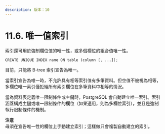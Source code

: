 ```yaml
---
description: 版本：10
---
```


# 11.6. 唯一值索引

索引還可用於強制欄位值的唯一性，或多個欄位的組合值唯一性。

```text
CREATE UNIQUE INDEX name ON table (column [, ...]);
```

目前，只能將 B-tree 索引宣告為唯一。

當索引宣告為唯一時，不允許具有相等索引值有多筆資料。但空值不被視為相等， 多欄位唯一索引僅拒絕所有索引欄位在多筆資料中相等的情況。

當為資料表定義唯一限制條件或主鍵時，PostgreSQL 會自動建立唯一索引。索引涵蓋構成主鍵或唯一限制條件的欄位（如果適用，則為多欄位索引），並且是強制執行限制條件的機制。

**注意**  
毋須在宣告唯一性的欄位上手動建立索引；這樣做只會複製自動建立的索引。


